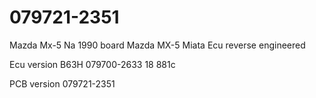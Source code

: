 # 079721-2351
Mazda Mx-5 Na 1990 board
 Mazda MX-5 Miata Ecu reverse engineered
 
 Ecu version B63H
 079700-2633
 18 881c
 
 PCB version 079721-2351
